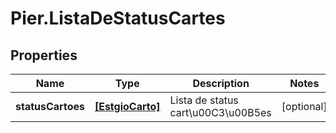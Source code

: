 # Pier.ListaDeStatusCartes

## Properties
Name | Type | Description | Notes
------------ | ------------- | ------------- | -------------
**statusCartoes** | [**[EstgioCarto]**](EstgioCarto.md) | Lista de status cart\u00C3\u00B5es | [optional] 


